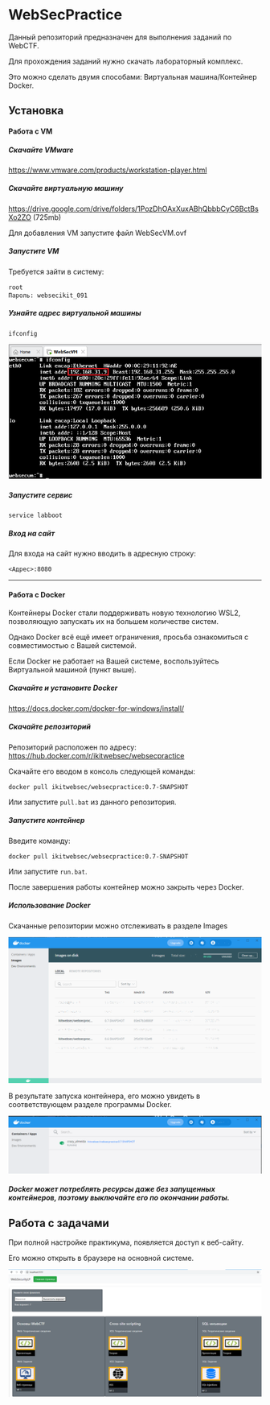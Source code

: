 # WebSecPractice

Данный репозиторий предназначен для выполнения заданий по WebCTF.

Для прохождения заданий нужно скачать лабораторный комплекс.

Это можно сделать двумя способами: Виртуальная машина/Контейнер Docker. 


## Установка

#### Работа с VM 

##### Скачайте VMware

https://www.vmware.com/products/workstation-player.html

##### Скачайте виртуальную машину

https://drive.google.com/drive/folders/1PozDhOAxXuxABhQbbbCyC6BctBsXo2ZO
(725mb)

Для добавления VM запустите файл WebSecVM.ovf

##### Запустите VM

Требуется зайти в систему:
``` script
root
Пароль: websecikit_091
```

##### Узнайте адрес виртуальной машины
```
ifconfig
```

![Изображение](https://github.com/ikitwebsec/websecpractice/blob/master/images/vm1.png)


##### Запустите сервис
```
service labboot
```

##### Вход на сайт

Для входа на сайт нужно вводить в адресную строку:
```
<Адрес>:8080
```

---
#### Работа с Docker

Контейнеры Docker стали поддерживать новую технологию WSL2,
позволяющую запускать их на большем количестве систем.

Однако Docker всё ещё имеет ограничения, просьба
ознакомиться с совместимостью с Вашей системой.

Если Docker не работает на Вашей системе, воспользуйтесь
Виртуальной машиной (пункт выше). 

##### Скачайте и установите Docker<br>
https://docs.docker.com/docker-for-windows/install/

##### Скачайте репозиторий

Репозиторий расположен по адресу: https://hub.docker.com/r/ikitwebsec/websecpractice

Скачайте его вводом в консоль следующей команды:
``` script
docker pull ikitwebsec/websecpractice:0.7-SNAPSHOT
```

Или запустите <code>pull.bat</code> из данного репозитория.

##### Запустите контейнер

Введите команду:
``` script
docker pull ikitwebsec/websecpractice:0.7-SNAPSHOT
```

Или запустите <code>run.bat</code>.

После завершения работы контейнер можно закрыть через Docker.

##### Использование Docker

Скачанные репозитории можно отслеживать в разделе Images

![Изображение](https://github.com/ikitwebsec/websecpractice/blob/master/images/docker1.png)

В результате запуска контейнера, его можно увидеть в соответствующем разделе программы Docker. 

![Изображение](https://github.com/ikitwebsec/websecpractice/blob/master/images/docker2.png)

##### Docker может потреблять ресурсы даже без запущенных контейнеров, поэтому выключайте его по окончании работы.

## Работа с задачами

При полной настройке практикума, появляется доступ к веб-сайту.

Его можно открыть в браузере на основной системе. 

![Изображение](https://github.com/ikitwebsec/websecpractice/blob/master/images/task1.png)
